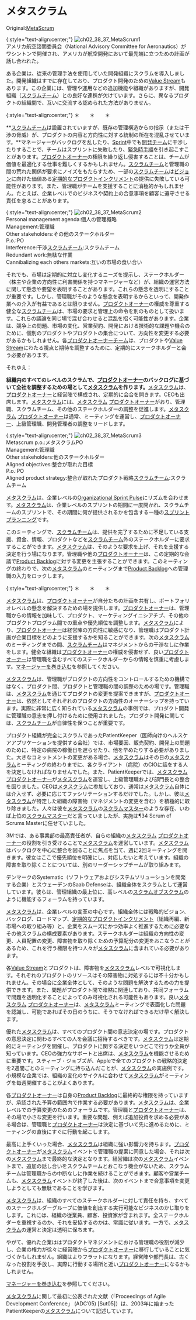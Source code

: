 # メタスクラム

 Original:[MetaScrum](https://sites.google.com/a/scrumplop.org/published-patterns/product-organization-pattern-language/metascrum)

{:style="text-align:center;"}
![ch02_38_37_MetaScrum1](Images/ch02_38_37_MetaScrum1.png)<br>
アメリカ航空諮問委員会（National Advisory Committee for Aeronautics）がワシントンで開催され、アメリカが航空開発において最先端に立つための計画が話し合われた。

ある企業は、従来の管理手法を使用していた開発組織にスクラムを導入しました。開発組織はすでに存在しており、プロダクト開発のための[Value Stream](https://sites.google.com/a/scrumplop.org/published-patterns/value-stream)もあります。この企業には、管理や運用などの追加機能や組織がありますが、開発組織（[スクラムチーム](ch02_07_7_Scrum_Team.md)）との良好な連携が欠けています。さらに、異なるプロダクトの組織間で、互いに交流する認められた方法がありません。

{:style="text-align:center;"}
＊　　＊　　＊

**[スクラムチーム](ch02_07_7_Scrum_Team.md)は設置されていますが、既存の管理構造からの指示（または干渉の脅威）が、プロダクトの内容と方向性に対する統制の所在を混乱させています。**マネージャーがバックログを乱したり、[Sprint](https://sites.google.com/a/scrumplop.org/published-patterns/value-stream/sprint)​中でも[開発チーム](ch02_14_14_Development_Team.md)に干渉したりすることで、チームはスプリントに失敗したり、[緊急時手順](ch02_33_32_Emergency_Procedure.md)を引き起こすことがあります。[プロダクトオーナー](ch02_11_11_Product_Owner.md)​の権限を繰り返し侵害することは、チームが価値を最適化する仕事を難しくするかもしれません。[スクラムチーム](ch02_07_7_Scrum_Team.md)と管理職の間の荒れた関係が要求にノイズをもたらすため、一部の[スクラムチーム](ch02_07_7_Scrum_Team.md)は[ビジョン](ch03_02_39_Vision.md)​に向けた価値ある[定期的なプロダクトインクリメント](ch03_52_85_Regular_Product_Increment.md)の提供に失敗している可能性があります。また、管理職がチームを支援することに消極的かもしれません。たとえば、企業レベルでのビジネスや契約上の合意事項を顧客に遵守させる責任を怠ることがあります。

{:style="text-align:center;"}
![ch02_38_37_MetaScrum2](Images/ch02_38_37_MetaScrum2.png)<br>
Personal management agenda:個人の管理概略<br>Management:管理職<br>Other stakeholders:その他のステークホルダー<br>P.o.:PO<br>Interference:干渉[スクラムチーム](ch02_07_7_Scrum_Team.md):スクラムチーム<br>Redundant work:無駄な作業<br>Cannibalizing each others markets:互いの市場の食い合い

それでも、市場は定期的に対立し変化するニーズを提示し、ステークホルダー（株主や企業の方向性に利害関係を持つマネージャーなど）が、組織の運営方法に関して懸念や要望を表明することがあります。これらの懸念を透明にすることが重要です。しかし、管理職がそのような懸念を表明するからといって、開発作業への介入が有益であるとは限りません。[プロダクトオーナー](ch02_11_11_Product_Owner.md)の権威を尊重する健全な[スクラムチーム](ch02_07_7_Scrum_Team.md)は、市場の要求と管理上の命令を別のものとして扱います。これらの議論を同じ場で混ぜ合わせると混乱を招く可能性があります。企業は、競争上の問題、市場の変化、営業契約、開発における技術的な課題や機会のために、個別のプロダクトやプロダクトの集合について、方向性を変更する必要があるかもしれません。各​[プロダクトオーナーチーム](ch02_12_12_Product_Owner_Team.md)は、プロダクトや[Value Stream](https://sites.google.com/a/scrumplop.org/published-patterns/value-stream)にわたる視点と期待を調整するために、定期的にステークホルダーと会う必要があります。

それゆえ：

**組織内のすべてのレベルのスクラムで、[プロダクトオーナー](ch02_11_11_Product_Owner.md)のバックログに基づいて全社を調整するための場として[メタスクラム](ch02_38_37_MetaScrum.md)を作ります。**[メタスクラム](ch02_38_37_MetaScrum.md)は、[プロダクトオーナー](ch02_11_11_Product_Owner.md)と経営陣で構成され、定期的に会合を開きます。CEOも出席します。[メタスクラム](ch02_38_37_MetaScrum.md)には、[メタスクラム](ch02_38_37_MetaScrum.md) [プロダクトオーナー](ch02_11_11_Product_Owner.md)がおり、管理職、スクラムチーム、その他のステークホルダーの調整を促進します。[メタスクラム](ch02_38_37_MetaScrum.md) [プロダクトオーナー](ch02_11_11_Product_Owner.md)は通常、ミーティングを運営し、[プロダクトオーナー](ch02_11_11_Product_Owner.md)、上級管理職、開発管理者の調整をリードします。

{:style="text-align:center;"}
![ch02_38_37_MetaScrum3](Images/ch02_38_37_MetaScrum3.png)<br>
Metascrum p.o.:メタスクラムPO<br>Management:管理職<br>Other stakeholders:他のステークホルダー<br>Aligned objectives:整合が取れた目標<br>P.o.:PO<br>Aligned product strategy:整合が取れたプロダクト戦略[スクラムチーム](ch02_07_7_Scrum_Team.md):スクラムチーム

[メタスクラム](ch02_38_37_MetaScrum.md)は、企業レベルの[Organizational Sprint Pulse](http://sites.google.com/a/scrumplop.org/published-patterns/product-organization-pattern-language/organizational-sprint-pulse)にリズムを合わせます。[メタスクラム](ch02_38_37_MetaScrum.md)は、企業レベルのスプリントの期間に一度開かれ、スクラムチームのスプリントで、その期間に何が提供されるかを包含する一種の[スプリントプランニング](ch02_25_24_Sprint_Planning.md)です。

このミーティングで、[スクラムチーム](ch02_07_7_Scrum_Team.md)は、提供を完了するために不足している支援、資金、情報、プロダクトなどを[スクラムチーム](ch02_07_7_Scrum_Team.md)外のステークホルダーに要求することができます。[メタスクラム](ch02_38_37_MetaScrum.md)は、そのような要求を上げ、それを支援する決定を行う場になります。管理職や他の[プロダクトオーナー](ch02_11_11_Product_Owner.md)は、この定期的な会議で[Product Backlog](https://sites.google.com/a/scrumplop.org/published-patterns/value-stream/product-backlog)に対する変更を主張することができます。このミーティングの終わりで、次の[メタスクラム](ch02_38_37_MetaScrum.md)のミーティングまで[Product Backlog](https://sites.google.com/a/scrumplop.org/published-patterns/value-stream/product-backlog)への管理職の入力をロックします。

{:style="text-align:center;"}
＊　　＊　　＊

[メタスクラム](ch02_38_37_MetaScrum.md)は、[プロダクトオーナー](ch02_11_11_Product_Owner.md)が自分たちの計画を共有し、ポートフォリオレベルの懸念を解決するための場を提供します。[プロダクトオーナー](ch02_11_11_Product_Owner.md)は、管理職からの情報を加味して、プロダクト、マーケティングイニシアチブ、その他のプロダクトプログラム間での重点や優先順位を調整します。[メタスクラム](ch02_38_37_MetaScrum.md)により、[プロダクトオーナー](ch02_11_11_Product_Owner.md)は経営陣の方向性に敏感になり、管理職はプロダクト計画が企業目標をどのように支援するかを知ることができます。次の[メタスクラム](ch02_38_37_MetaScrum.md)のミーティングまでの間、[スクラムチーム](ch02_07_7_Scrum_Team.md)はマネジメントからの干渉なしに作業をします。健全な組織は[プロダクトオーナー](ch02_11_11_Product_Owner.md)の権威を侵害せず、良い[プロダクトオーナー](ch02_11_11_Product_Owner.md)は管理職を含むすべてのステークホルダーからの情報を慎重に考慮します。[マネージャーを巻き込む](ch02_06_6_Involve_the_Managers.md)を参照してください。

[メタスクラム](ch02_38_37_MetaScrum.md)は、管理職がプロダクトの方向性をコントロールするための機構ではなく、プロダクト間、プロダクトと管理職の間の調整のための場です。管理職は、[メタスクラム](ch02_38_37_MetaScrum.md)を通じてプロダクトの変更を提案できますが、[プロダクトオーナー](ch02_11_11_Product_Owner.md)は、依然としてそれぞれのプロダクトの方向性のオーナーシップを持っています。実際に非常に広く知られている[メタスクラム](ch02_38_37_MetaScrum.md)の事例では、プロダクト開発に管理職の意志を押し付けるために使用されました。プロダクト開発に関しては、[スクラムチーム](ch02_07_7_Scrum_Team.md)が自律性を保つことが重要です。

プロダクト組織が完全にスクラムであったPatientKeeper（医師向けのヘルスケアアプリケーションを提供する会社）では、市場要因、販売契約、開発上の問題のために、特定の病院の稼働日を遅らせたり、他を早めたりする必要がありました。大きなコミットメントの変更がある場合、[メタスクラム](ch02_38_37_MetaScrum.md)はその日の[メタスクラム](ch02_38_37_MetaScrum.md)ミーティングの終わりまでに、各クライアント（病院）のCIOに話をする人を決定しなければなりませんでした。また、PatientKeeperでは、[メタスクラム](ch02_38_37_MetaScrum.md) [プロダクトオーナー](ch02_11_11_Product_Owner.md)が[メタスクラム](ch02_38_37_MetaScrum.md)を運営し、上級管理職および部門長との整合を図りました。CEOは[メタスクラム](ch02_38_37_MetaScrum.md)に参加しており、通常は[メタスクラム](ch02_38_37_MetaScrum.md)自体には介入せず、必要に応じてファシリテーションするだけでした。しかし、彼は[メタスクラム](ch02_38_37_MetaScrum.md)が特定した組織の障害物（マネジメントの変更を含む）を積極的に取り除きました。人々は彼を[メタスクラム](ch02_38_37_MetaScrum.md)の[スクラムマスター](ch02_20_19_ScrumMaster.md)のような存在、いわば上位の[スクラムマスター](ch02_20_19_ScrumMaster.md)だと言っていましたが、実施は¶34 Scrum of Scrums Masterに任せていました。

3Mでは、ある事業部の最高責任者が、自らの組織の[メタスクラム](ch02_38_37_MetaScrum.md) [プロダクトオーナー](ch02_11_11_Product_Owner.md)の役割を引き受けることで[メタスクラム](ch02_38_37_MetaScrum.md)を運営しています。[メタスクラム](ch02_38_37_MetaScrum.md)はバックログを中心に整合を図ることに焦点を当て、週に2回ミーティングを開きます。彼女はここで優先順位を明確にし、対応したいと考えています。組織の障害を取り除くことについては、別のリーダーシップチームが取り組みます。

デンマークのSystematic（ソフトウェアおよびシステムソリューションを開発する企業）とスウェーデンのSaab Defenseは、組織全体をスクラムとして運営しています。彼らは、管理組織の最上位に、高レベルの[スクラムオブスクラム](ch02_35_34_Scrum_of_Scrums.md)のように機能するフォーラムを持っています。

[メタスクラム](ch02_38_37_MetaScrum.md)は、企業レベルの変革の中心です。組織全体には戦略的ビジョン、バックログ、ロードマップ、[定期的なプロダクトインクリメント](ch03_52_85_Regular_Product_Increment.md)（組織再編、新市場への取り組み等）と、企業をスムーズにかつ効率よく推進するために必要なその他スクラムの構成要素があります。ステークホルダーは組織の方向性の変更、人員配置の変更、障害物を取り除くための予算配分の変更をおこなうことがあるため、これを行う権限を持つ人々が[メタスクラム](ch02_38_37_MetaScrum.md)に含まれている必要があります。

各[Value Stream](https://sites.google.com/a/scrumplop.org/published-patterns/value-stream)とプロダクトは、障害物を[メタスクラム](ch02_38_37_MetaScrum.md)レベルで可視化します。それぞれのプロダクトのリソースはその障害物に対処するには不十分かもしれません。その場合に企業全体として、そのような問題を解決するための力を提供できます。また、問題がプロダクト間で暗黙に関連しており、共同フォーラムで問題を透明化することによってのみ可視化される可能性もあります。良い[メタスクラム](ch02_38_37_MetaScrum.md) [プロダクトオーナー](ch02_11_11_Product_Owner.md)は、[メタスクラム](ch02_38_37_MetaScrum.md)ミーティングで表面化した問題を認識し、可能であればその日のうちに、そうでなければできるだけ早く解決します。

優れた[メタスクラム](ch02_38_37_MetaScrum.md)は、すべてのプロダクト間の意志決定の場です。プロダクトの意思決定に関わるすべての人を会議に招待するべきです。[メタスクラム](ch02_38_37_MetaScrum.md)は定期的にミーティングを開催し、プロダクトに関する決定をいつどこで行うか全員が知っています。CEOの強力なサポートと出席は、[メタスクラム](ch02_38_37_MetaScrum.md)を機能させるために重要です。スティーブ・ジョブズが、Appleで全てのプロダクトの戦略的決定を2週間ごとのミーティングに持ち込んだことが、[メタスクラム](ch02_38_37_MetaScrum.md)の実施例です。小規模な企業では、組織の変化のサイクルに合わせて[メタスクラム](ch02_38_37_MetaScrum.md)がミーティングを毎週開催することがよくあります。

各[プロダクトオーナー](ch02_11_11_Product_Owner.md)は自身の[Product Backlog](https://sites.google.com/a/scrumplop.org/published-patterns/value-stream/product-backlog)に最終的な権限を持っていますが、承認された予算の範囲内で作業する必要があります。[メタスクラム](ch02_38_37_MetaScrum.md)は、企業レベルでの予算変更のためのフォーラムです。管理職と[プロダクトオーナー](ch02_11_11_Product_Owner.md)は、その場で小さな変更を行います。重要な問題、例えば追加投資を求める必要がある場合は、管理職と[プロダクトオーナー](ch02_11_11_Product_Owner.md)は決定に基づいて先に進めるために、ミーティングの直後にすぐに行動を起こします。

最高に上手くいった場合、[メタスクラム](ch02_38_37_MetaScrum.md)は組織に強い影響力を持ちます。[プロダクトオーナー](ch02_11_11_Product_Owner.md)が[メタスクラム](ch02_38_37_MetaScrum.md)イベントで管理職の提案に同意した場合、それは次の[メタスクラム](ch02_38_37_MetaScrum.md)まで最終的な決定となります。経営陣は次の[メタスクラム](ch02_38_37_MetaScrum.md)イベントまで、追加の話し合いをスクラムチームとおこなう機会がないため、スクラムチームは管理職からの中断なしに作業を続けることができます。顧客や営業チームも、[メタスクラム](ch02_38_37_MetaScrum.md)イベントが終了した後は、次のイベントまで合意事項を変更しようとしても無駄であることを学びます。

[メタスクラム](ch02_38_37_MetaScrum.md)は、組織のすべてのステークホルダーに対して責任を持ち、すべてのステークホルダーグループに価値を創出する実行可能なビジネスのかじ取りをします。これには、組織の従業員、顧客、投資家が含まれます。全ステークホルダーを重視するのか、それを妥協するのかは、常識に従います。一方で、[メタスクラム](ch02_38_37_MetaScrum.md)の運営と決定は透明に保ちます。

やがて、優れた企業ははプロダクトマネジメントにおける管理職の役割が減少し、企業の権力が徐々に経営陣から[プロダクトオーナー](ch02_11_11_Product_Owner.md)に移行していることに気づくかもしれません。組織はよりフラットになります。経営陣や部門長は、古くなった役割を手放し、実際に行動する場所と近い[プロダクトオーナー](ch02_11_11_Product_Owner.md)になるかもしれません。

[マネージャーを巻き込む](ch02_06_6_Involve_the_Managers.md)を参照してください。

[メタスクラム](ch02_38_37_MetaScrum.md)に関して最初に公表された文献（「Proceedings of Agile Development Conference」 (ADC’05) [Sut05]）は、2003年に始まったPatientKeeperの[メタスクラム](ch02_38_37_MetaScrum.md)について記述しています。


